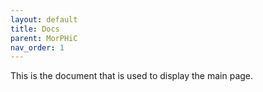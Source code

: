 ```yaml
---
layout: default
title: Docs
parent: MorPHiC
nav_order: 1
---
```

<script src="https://kit.fontawesome.com/fc66878563.js" crossorigin="anonymous"></script>

This is the document that is used to display the main page.
